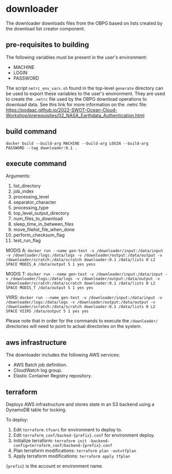 # downloader

The downloader downloads files from the OBPG based on lists created by the download list creator component.

## pre-requisites to building

The following variables must be present in the user's environment:
- MACHINE
- LOGIN
- PASSWORD

The script `netrc_env_vars.sh` found in the top-level `generate` directory can be used to export these variables to the user's environment. They are used to create the `.netrc` file used by the OBPG download operations to download data. See this link for more information on the .netrc file: https://podaac.github.io/2022-SWOT-Ocean-Cloud-Workshop/prerequisites/02_NASA_Earthdata_Authentication.html

## build command

`docker build --build-arg MACHINE --build-arg LOGIN --build-arg PASSWORD --tag downloader:0.1 . `

## execute command

Arguments:
1.	list_directory
2.	job_index
3.	processing_level
4.	separator_character
5.	processing_type
6.	top_level_output_directory
7.	num_files_to_download
8.	sleep_time_in_between_files
9.	move_filelist_file_when_done
10.	perform_checksum_flag
11.	test_run_flag

MODIS A: 
`docker run --name gen-test -v /downloader/input:/data/input -v /downloader/logs:/data/logs -v /downloader/output:/data/output -v /downloader/scratch:/data/scratch downloader:0.1 /data/lists 0 L2 SPACE MODIS_A /data/output 5 1 yes yess`

MODIS T: 
`docker run --name gen-test -v /downloader/input:/data/input -v /downloader/logs:/data/logs -v /downloader/output:/data/output -v /downloader/scratch:/data/scratch downloader:0.1 /data/lists 0 L2 SPACE MODIS_T /data/output 5 1 yes yes`

VIIRS: 
`docker run --name gen-test -v /downloader/input:/data/input -v /downloader/logs:/data/logs -v /downloader/output:/data/output -v /downloader/scratch:/data/scratch downloader:0.1 /data/lists 0 L2 SPACE VIIRS /data/output 5 1 yes yes`

Please note that in order for the commands to execute the `/downloader/` directories will need to point to actual directories on the system.

## aws infrastructure

The downloader includes the following AWS services:
- AWS Batch job definition.
- CloudWatch log group.
- Elastic Container Registry repository.

## terraform 

Deploys AWS infrastructure and stores state in an S3 backend using a DynamoDB table for locking.

To deploy:
1. Edit `terraform.tfvars` for environment to deploy to.
2. Edit `terraform_conf/backed-{prefix}.conf` for environment deploy.
3. Initialize terraform: `terraform init -backend-config=terraform_conf/backend-{prefix}.conf`
4. Plan terraform modifications: `terraform plan -out=tfplan`
5. Apply terraform modifications: `terraform apply tfplan`

`{prefix}` is the account or environment name.